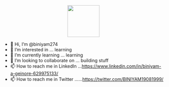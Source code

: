 <div id="header" align="center">
  <img src="https://media.giphy.com/media/M9gbBd9nbDrOTu1Mqx/giphy.gif" width="100"/>
</div>


- 👋 Hi, I’m @biniyam274
- 👀 I’m interested in ... learning
- 🌱 I’m currently learning ... learning
- 💞️ I’m looking to collaborate on ... building stuff
- 📫 How to reach me in LinkedIn ...https://www.linkedin.com/in/biniyam-a-geinore-629975133/
- 📫 How to reach me in Twitter ......https://twitter.com/BINIYAM19081999/
